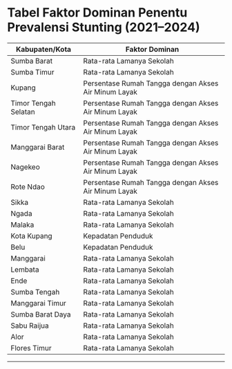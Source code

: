 # Tabel Faktor Dominan Penentu Prevalensi Stunting (2021–2024)

| **Kabupaten/Kota**          | **Faktor Dominan**                                                                 |
|-----------------------------|-------------------------------------------------------------------------------------|
| Sumba Barat                 | Rata-rata Lamanya Sekolah                                                         |
| Sumba Timur                 | Rata-rata Lamanya Sekolah                                                         |
| Kupang                      | Persentase Rumah Tangga dengan Akses Air Minum Layak                              |
| Timor Tengah Selatan        | Persentase Rumah Tangga dengan Akses Air Minum Layak                              |
| Timor Tengah Utara          | Persentase Rumah Tangga dengan Akses Air Minum Layak                              |
| Manggarai Barat             | Persentase Rumah Tangga dengan Akses Air Minum Layak                              |
| Nagekeo                     | Persentase Rumah Tangga dengan Akses Air Minum Layak                              |
| Rote Ndao                   | Persentase Rumah Tangga dengan Akses Air Minum Layak                              |
| Sikka                       | Rata-rata Lamanya Sekolah                                                         |
| Ngada                       | Rata-rata Lamanya Sekolah                                                         |
| Malaka                      | Rata-rata Lamanya Sekolah                                                         |
| Kota Kupang                 | Kepadatan Penduduk                                                                |
| Belu                        | Kepadatan Penduduk                                                                |
| Manggarai                   | Rata-rata Lamanya Sekolah                                                         |
| Lembata                     | Rata-rata Lamanya Sekolah                                                         |
| Ende                        | Rata-rata Lamanya Sekolah                                                         |
| Sumba Tengah                | Rata-rata Lamanya Sekolah                                                         |
| Manggarai Timur             | Rata-rata Lamanya Sekolah                                                         |
| Sumba Barat Daya            | Rata-rata Lamanya Sekolah                                                         |
| Sabu Raijua                 | Rata-rata Lamanya Sekolah                                                         |
| Alor                        | Rata-rata Lamanya Sekolah                                                         |
| Flores Timur                | Rata-rata Lamanya Sekolah                                                         |

---
